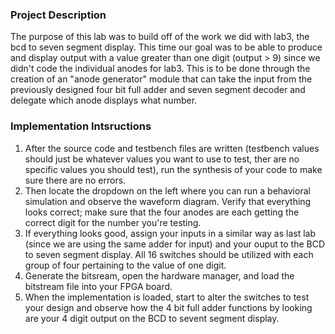 ### Project Description
The purpose of this lab was to build off of the work we did with lab3, the bcd to seven segment display. This time our goal was to be able to produce and display output with a value greater than one digit (output > 9) since we didn't code the individual anodes for lab3. This is to be done through the creation of an "anode generator" module that can take the input from the previously designed four bit full adder and seven segment decoder and delegate which anode displays what number.

### Implementation Intsructions
1. After the source code and testbench files are written (testbench values should just be whatever values you want to use to test, ther are no specific values you should test), run the synthesis of your code to make sure there are no errors.
2. Then locate the dropdown on the left where you can run a behavioral simulation and observe the waveform diagram. Verify that everything looks correct; make sure that the four anodes are each getting the correct digit for the number you're testing.
3. If everything looks good, assign your inputs in a similar way as last lab (since we are using the same adder for input) and your ouput to the BCD to seven segment display. All 16 switches should be utilized with each group of four pertaining to the value of one digit.
4. Generate the bitsream, open the hardware manager, and load the bitstream file into your FPGA board.
5. When the implementation is loaded, start to alter the switches to test your design and observe how the 4 bit full adder functions by looking are your 4 digit output on the BCD to sevent segment display.
